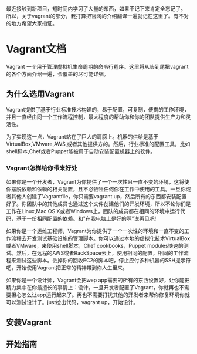 最近接触到新项目，短时间内学习了大量的东西，如果不记下来肯定全忘记了。
所以，关于vagrant的部分，我打算把官网的介绍翻译一遍就记在这里了。有不对的地方希望大家指证。

# Vagrant文档
Vagrant 一个用于管理虚拟机生命周期的命令行程序。这里将从头到尾把vagrant的各个方面介绍一遍，会覆盖的尽可能详细。

## 为什么选用Vagrant
Vagrant提供了基于行业标准技术构建的，易于配置，可复制，便携的工作环境，并且一直经由同一个工作流程控制，最大程度的帮助你和你的团队提供生产力和灵活性。

为了实现这一点，Vagrant站在了巨人的肩膀上。机器的供给是基于VirtualBox,VMware,AWS,或者其他提供方的。然后，行业标准的配置工具，比如shell脚本,Chef或者Puppet能被用于自动安装配置机器上的软件。

### Vagrant怎样给你带来好处
如果你是一个开发者，Vagrant为你提供了一个一次性且一直不变的环境，这将使你摆脱依赖和依赖的相关配置，且不必牺牲任何你在工作中使用的工具。一旦你或者其他人创建了Vagrantfile，你只需要vagrant up，然后所有的东西都安装配置好了。你团队中的其他成员也通过这个文件创建他们的开发环境，所以不论你们是工作在Linux,Mac OS X或者Windows上，团队的成员都在相同的环境中运行代码，基于一份相同配置的依赖。和"在我电脑上是好的啊"说再见吧!

如果你是一个运维工程师，Vagrant为你提供了一个一次性的环境和一直不变的工作流程去开发测试基础设施的管理脚本。你可以通过本地的虚拟化技术VirtualBox或者VMware，来使用shell脚本，Chef cookbooks，Puppet modules快速的测试。然后，在远程的AWS或者RackSpace云上，使用相同的配置，相同的工作流程来测试这些脚本。丢掉你的回收EC2的脚本吧，停止应付多种机器的SSH提示符吧，开始使用Vagrant把正常的精神带到你人生里来。

如果你是一个设计师，Vagrant会把wep app需要的所有的东西设置好，让你能把精力集中在你最擅长的事情上：设计。一旦开发者配置了Vagrant，你就再也不需要担心怎么让app运行起来了。再也不需要打扰其他的开发者来帮你修复环境你就可以测试设计了。just检出代码，vagrant up，开始设计。

## 安装Vagrant

## 开始指南
